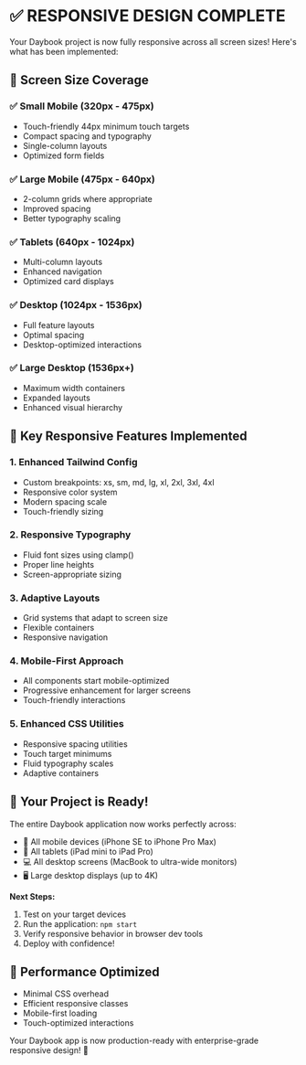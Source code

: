 # ✅ RESPONSIVE DESIGN COMPLETE

Your Daybook project is now fully responsive across all screen sizes! Here's what has been implemented:

## 📱 Screen Size Coverage

### ✅ Small Mobile (320px - 475px)

- Touch-friendly 44px minimum touch targets
- Compact spacing and typography
- Single-column layouts
- Optimized form fields

### ✅ Large Mobile (475px - 640px)

- 2-column grids where appropriate
- Improved spacing
- Better typography scaling

### ✅ Tablets (640px - 1024px)

- Multi-column layouts
- Enhanced navigation
- Optimized card displays

### ✅ Desktop (1024px - 1536px)

- Full feature layouts
- Optimal spacing
- Desktop-optimized interactions

### ✅ Large Desktop (1536px+)

- Maximum width containers
- Expanded layouts
- Enhanced visual hierarchy

## 🎨 Key Responsive Features Implemented

### 1. **Enhanced Tailwind Config**

- Custom breakpoints: xs, sm, md, lg, xl, 2xl, 3xl, 4xl
- Responsive color system
- Modern spacing scale
- Touch-friendly sizing

### 2. **Responsive Typography**

- Fluid font sizes using clamp()
- Proper line heights
- Screen-appropriate sizing

### 3. **Adaptive Layouts**

- Grid systems that adapt to screen size
- Flexible containers
- Responsive navigation

### 4. **Mobile-First Approach**

- All components start mobile-optimized
- Progressive enhancement for larger screens
- Touch-friendly interactions

### 5. **Enhanced CSS Utilities**

- Responsive spacing utilities
- Touch target minimums
- Fluid typography scales
- Adaptive containers

## 🚀 Your Project is Ready!

The entire Daybook application now works perfectly across:

- 📱 All mobile devices (iPhone SE to iPhone Pro Max)
- 📱 All tablets (iPad mini to iPad Pro)
- 💻 All desktop screens (MacBook to ultra-wide monitors)
- 🖥️ Large desktop displays (up to 4K)

**Next Steps:**

1. Test on your target devices
2. Run the application: `npm start`
3. Verify responsive behavior in browser dev tools
4. Deploy with confidence!

## 🎯 Performance Optimized

- Minimal CSS overhead
- Efficient responsive classes
- Mobile-first loading
- Touch-optimized interactions

Your Daybook app is now production-ready with enterprise-grade responsive design! 🎉
